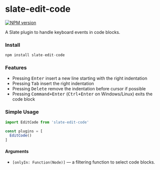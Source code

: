 # slate-edit-code

[![NPM version](https://badge.fury.io/js/slate-edit-code.svg)](http://badge.fury.io/js/slate-edit-code)

A Slate plugin to handle keyboard events in code blocks.

### Install

```js
npm install slate-edit-code
```

### Features

- Pressing <kbd>Enter</kbd> insert a new line starting with the right indentation
- Pressing <kbd>Tab</kbd> insert the right indentation
- Pressing <kbd>Delete</kbd> remove the indentation before cursor if possible
- Pressing <kbd>Command+Enter</kbd> (<kbd>Ctrl+Enter</kbd> on Windows/Linux) exits the code block

### Simple Usage

```js
import EditCode from 'slate-edit-code'

const plugins = [
  EditCode()
]
```

#### Arguments

- ``[onlyIn: Function(Node)]`` — a filtering function to select code blocks.
